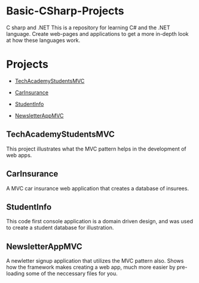 # Basic-CSharp-Projects
C sharp and .NET
This is a repository for learning C# and the .NET language. Create web-pages and applications to get a more in-depth look at how these languages work.
# Projects

- [TechAcademyStudentsMVC](https://github.com/DaltonJ-954/Basic-CSharp-Projects/tree/main/TechAcademyStudentsMVC)
* [CarInsurance](https://github.com/DaltonJ-954/Basic-CSharp-Projects/tree/main/CarInsurance/CarInsurance)
+ [StudentInfo](https://github.com/DaltonJ-954/Basic-CSharp-Projects/tree/main/StudentInfo)
- [NewsletterAppMVC](https://github.com/DaltonJ-954/Basic-CSharp-Projects/tree/main/NewsletterAppMVC)

## TechAcademyStudentsMVC
This project illustrates what the MVC pattern helps in the development of web apps.

## CarInsurance
A MVC car insurance web application that creates a database of insurees.

## StudentInfo
 This code first console application is a domain driven design, and was used to create a student database for illustration.
 
 ## NewsletterAppMVC
 A newletter signup application that utilizes the MVC pattern also. Shows how the framework makes creating a web app, much more easier by pre-loading some of the neccessary files for you.
